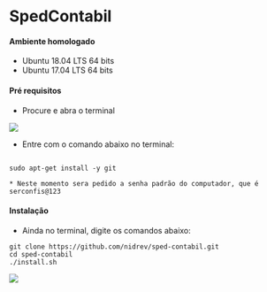# SpedContabil

#### Ambiente homologado

* Ubuntu 18.04 LTS 64 bits
* Ubuntu 17.04 LTS 64 bits


#### Pré requisitos

* Procure e abra o terminal


![](https://github.com/robertvilvert/sped-contabil/blob/master/images/find_terminal.jpeg)



* Entre com o comando abaixo no terminal:

```

sudo apt-get install -y git

* Neste momento sera pedido a senha padrão do computador, que é serconfis@123

```

#### Instalação

* Ainda no terminal, digite os comandos abaixo:

```
git clone https://github.com/nidrev/sped-contabil.git
cd sped-contabil
./install.sh

```

![](https://github.com/robertvilvert/sped-contabil/blob/master/spedcontabil.gif)
